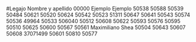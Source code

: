 #Legajo			Nombre y apellido
00000           Ejemplo Ejemplo
50538 
50588
50539
50484
50621
50520
50624
50542
50523
51311
50647
50641
50543
50574
50536
49964
50533
506040
50512
50608
50622
50593
50576
50595
50510
50625
50600
50567
50561                     Maximiliano Shea
50504
50643
50607
50608
37071499
50601
50810
50577
